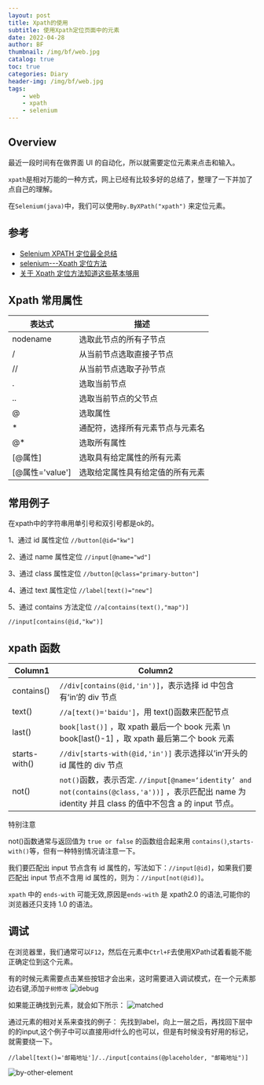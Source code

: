 ```yaml
---
layout: post
title: Xpath的使用
subtitle: 使用Xpath定位页面中的元素
date: 2022-04-28
author: BF
thumbnail: /img/bf/web.jpg
catalog: true
toc: true
categories: Diary
header-img: /img/bf/web.jpg
tags:
    - web
    - xpath
    - selenium
---
```


## Overview

最近一段时间有在做界面 UI 的自动化，所以就需要定位元素来点击和输入。

`xpath`是相对万能的一种方式，网上已经有比较多好的总结了，整理了一下并加了点自己的理解。

在`Selenium(java)`中，我们可以使用`By.ByXPath("xpath")` 来定位元素。

<!--more-->

## 参考

- [Selenium XPATH 定位最全总结](https://testerhome.com/topics/20296)
- [selenium---Xpath 定位方法](https://www.cnblogs.com/qican/p/13183791.html)
- [关于 Xpath 定位方法知道这些基本够用](https://blog.51cto.com/u_15009374/3182032)

## Xpath 常用属性

| 表达式          | 描述                             |
| --------------- | -------------------------------- |
| nodename        | 选取此节点的所有子节点           |
| /               | 从当前节点选取直接子节点         |
| //              | 从当前节点选取子孙节点           |
| .               | 选取当前节点                     |
| ..              | 选取当前节点的父节点             |
| @               | 选取属性                         |
| \*              | 通配符，选择所有元素节点与元素名 |
| @\*             | 选取所有属性                     |
| [@属性]         | 选取具有给定属性的所有元素       |
| [@属性='value'] | 选取给定属性具有给定值的所有元素 |

## 常用例子

在xpath中的字符串用单引号和双引号都是ok的。

1、通过 id 属性定位
`//button[@id="kw"]`

2、通过 name 属性定位
`//input[@name="wd"]`

3、通过 class 属性定位
`//button[@class="primary-button"]`

4、通过 text 属性定位
`//label[text()="new"]`

5、通过 contains 方法定位
`//a[contains(text(),"map")]`

`//input[contains(@id,"kw")]`

## xpath 函数

| Column1       | Column2                                                                                                                                              |
| ------------- | ---------------------------------------------------------------------------------------------------------------------------------------------------- |
| contains()    | `//div[contains(@id,'in')]`，表示选择 id 中包含有’in’的 div 节点                                                                                      |
| text()        | `//a[text()='baidu']`，用 text()函数来匹配节点                                                                                                        |
| last()        | `book[last()]` ，取 xpath 最后一个 book 元素 \n book[last()-1] ，取 xpath 最后第二个 book 元素                                                         |
| starts-with() | `//div[starts-with(@id,'in')]` 表示选择以’in’开头的 id 属性的 div 节点                                                                                 |
| not()         | `not()`函数，表示否定. `//input[@name=‘identity’ and not(contains(@class,'a'))]` ，表示匹配出 name 为 identity 并且 class 的值中不包含 a 的 input 节点。 |

特别注意

not()函数通常与返回值为 `true or false` 的函数组合起来用 `contains()`,`starts-with()`等，但有一种特别情况请注意一下。

我们要匹配出 input 节点含有 id 属性的，写法如下：`//input[@id]`，如果我们要匹配出 input 节点不含用 id 属性的，则为：`//input[not(@id)]`。

`xpath` 中的 `ends-with` 可能无效,原因是`ends-with` 是 xpath2.0 的语法,可能你的浏览器还只支持 1.0 的语法。

## 调试

在浏览器里，我们通常可以`F12`，然后在元素中`Ctrl+F`去使用XPath试着看能不能正确定位到这个元素。

有的时候元素需要点击某些按钮才会出来，这时需要进入调试模式，在一个元素那边右键,添加`子树修改`
![debug](/img/post/2022/04/2022-04-28-xpath-usage/debug.png)

如果能正确找到元素，就会如下所示：
![matched](/img/post/2022/04/2022-04-28-xpath-usage/matched.png)

通过元素的相对关系来查找的例子：
先找到label，向上一层之后，再找回下层中的的input,这个例子中可以直接用id什么的也可以，但是有时候没有好用的标记，就需要绕一下。

`//label[text()='邮箱地址']/../input[contains(@placeholder, "邮箱地址")]`

![by-other-element](/img/post/2022/04/2022-04-28-xpath-usage/by-other-element.png)
